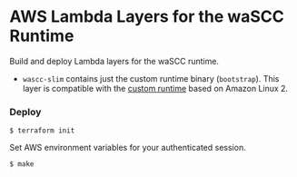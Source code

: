 # AWS Lambda Layers for the waSCC Runtime

Build and deploy Lambda layers for the waSCC runtime.

* `wascc-slim` contains just the custom runtime binary (`bootstrap`). This layer is compatible with the [custom runtime](https://docs.aws.amazon.com/lambda/latest/dg/runtimes-custom.html) based on Amazon Linux 2.

### Deploy

```console
$ terraform init
```

Set AWS environment variables for your authenticated session.

```console
$ make
```

